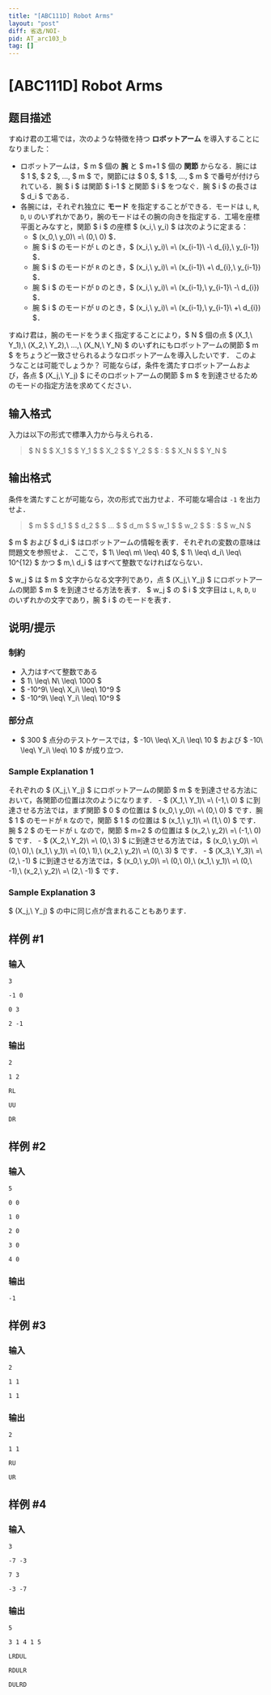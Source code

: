 ```yaml
---
title: "[ABC111D] Robot Arms"
layout: "post"
diff: 省选/NOI-
pid: AT_arc103_b
tag: []
---
```


# [ABC111D] Robot Arms

## 题目描述

[problemUrl]: https://atcoder.jp/contests/abc111/tasks/arc103_b

すぬけ君の工場では，次のような特徴を持つ **ロボットアーム** を導入することになりました：

- ロボットアームは，$ m $ 個の **腕** と $ m+1 $ 個の **関節** からなる．腕には $ 1 $, $ 2 $, ..., $ m $ で，関節には $ 0 $, $ 1 $, ..., $ m $ で番号が付けられている．腕 $ i $ は関節 $ i-1 $ と関節 $ i $ をつなぐ．腕 $ i $ の長さは $ d_i $ である．
- 各腕には，それぞれ独立に **モード** を指定することができる．モードは `L`, `R`, `D`, `U` のいずれかであり，腕のモードはその腕の向きを指定する．工場を座標平面とみなすと，関節 $ i $ の座標 $ (x_i,\ y_i) $ は次のように定まる：
  - $ (x_0,\ y_0)\ =\ (0,\ 0) $．
  - 腕 $ i $ のモードが `L` のとき，$ (x_i,\ y_i)\ =\ (x_{i-1}\ -\ d_{i},\ y_{i-1}) $．
  - 腕 $ i $ のモードが `R` のとき，$ (x_i,\ y_i)\ =\ (x_{i-1}\ +\ d_{i},\ y_{i-1}) $．
  - 腕 $ i $ のモードが `D` のとき，$ (x_i,\ y_i)\ =\ (x_{i-1},\ y_{i-1}\ -\ d_{i}) $．
  - 腕 $ i $ のモードが `U` のとき，$ (x_i,\ y_i)\ =\ (x_{i-1},\ y_{i-1}\ +\ d_{i}) $．

すぬけ君は，腕のモードをうまく指定することにより，$ N $ 個の点 $ (X_1,\ Y_1),\ (X_2,\ Y_2),\ ...,\ (X_N,\ Y_N) $ のいずれにもロボットアームの関節 $ m $ をちょうど一致させられるようなロボットアームを導入したいです． このようなことは可能でしょうか？ 可能ならば，条件を満たすロボットアームおよび，各点 $ (X_j,\ Y_j) $ にそのロボットアームの関節 $ m $ を到達させるためのモードの指定方法を求めてください．

## 输入格式

入力は以下の形式で標準入力から与えられる．

> $ N $ $ X_1 $ $ Y_1 $ $ X_2 $ $ Y_2 $ $ : $ $ X_N $ $ Y_N $

## 输出格式

条件を満たすことが可能なら，次の形式で出力せよ．不可能な場合は `-1` を出力せよ．

> $ m $ $ d_1 $ $ d_2 $ $ ... $ $ d_m $ $ w_1 $ $ w_2 $ $ : $ $ w_N $

$ m $ および $ d_i $ はロボットアームの情報を表す．それぞれの変数の意味は問題文を参照せよ． ここで，$ 1\ \leq\ m\ \leq\ 40 $, $ 1\ \leq\ d_i\ \leq\ 10^{12} $ かつ $ m,\ d_i $ はすべて整数でなければならない．

$ w_j $ は $ m $ 文字からなる文字列であり，点 $ (X_j,\ Y_j) $ にロボットアームの関節 $ m $ を到達させる方法を表す． $ w_j $ の $ i $ 文字目は `L`, `R`, `D`, `U` のいずれかの文字であり，腕 $ i $ のモードを表す．

## 说明/提示

### 制約

- 入力はすべて整数である
- $ 1\ \leq\ N\ \leq\ 1000 $
- $ -10^9\ \leq\ X_i\ \leq\ 10^9 $
- $ -10^9\ \leq\ Y_i\ \leq\ 10^9 $

### 部分点

- $ 300 $ 点分のテストケースでは，$ -10\ \leq\ X_i\ \leq\ 10 $ および $ -10\ \leq\ Y_i\ \leq\ 10 $ が成り立つ．

### Sample Explanation 1

それぞれの $ (X_j,\ Y_j) $ にロボットアームの関節 $ m $ を到達させる方法において，各関節の位置は次のようになります． - $ (X_1,\ Y_1)\ =\ (-1,\ 0) $ に到達させる方法では，まず関節 $ 0 $ の位置は $ (x_0,\ y_0)\ =\ (0,\ 0) $ です．腕 $ 1 $ のモードが `R` なので，関節 $ 1 $ の位置は $ (x_1,\ y_1)\ =\ (1,\ 0) $ です．腕 $ 2 $ のモードが `L` なので，関節 $ m=2 $ の位置は $ (x_2,\ y_2)\ =\ (-1,\ 0) $ です． - $ (X_2,\ Y_2)\ =\ (0,\ 3) $ に到達させる方法では，$ (x_0,\ y_0)\ =\ (0,\ 0),\ (x_1,\ y_1)\ =\ (0,\ 1),\ (x_2,\ y_2)\ =\ (0,\ 3) $ です． - $ (X_3,\ Y_3)\ =\ (2,\ -1) $ に到達させる方法では，$ (x_0,\ y_0)\ =\ (0,\ 0),\ (x_1,\ y_1)\ =\ (0,\ -1),\ (x_2,\ y_2)\ =\ (2,\ -1) $ です．

### Sample Explanation 3

$ (X_j,\ Y_j) $ の中に同じ点が含まれることもあります．

## 样例 #1

### 输入

```
3
-1 0
0 3
2 -1
```

### 输出

```
2
1 2
RL
UU
DR
```

## 样例 #2

### 输入

```
5
0 0
1 0
2 0
3 0
4 0
```

### 输出

```
-1
```

## 样例 #3

### 输入

```
2
1 1
1 1
```

### 输出

```
2
1 1
RU
UR
```

## 样例 #4

### 输入

```
3
-7 -3
7 3
-3 -7
```

### 输出

```
5
3 1 4 1 5
LRDUL
RDULR
DULRD
```

